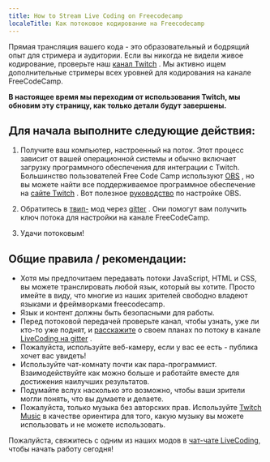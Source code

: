 ```yaml
---
title: How to Stream Live Coding on Freecodecamp
localeTitle: Как потоковое кодирование на Freecodecamp
---
```

Прямая трансляция вашего кода - это образовательный и бодрящий опыт для стримера и аудитории. Если вы никогда не видели живое кодирование, проверьте наш [канал Twitch](http://twitch.tv/freecodecamp) . Мы активно ищем дополнительные стримеры всех уровней для кодирования на канале FreeCodeCamp.

**В настоящее время мы переходим от использования Twitch, мы обновим эту страницу, как только детали будут завершены.**

## Для начала выполните следующие действия:

1.  Получите ваш компьютер, настроенный на поток. Этот процесс зависит от вашей операционной системы и обычно включает загрузку программного обеспечения для интеграции с Twitch. Большинство пользователей Free Code Camp используют [OBS](https://obsproject.com/) , но вы можете найти все поддерживаемое программное обеспечение на [сайте Twitch](http://www.twitch.tv/broadcast) . Вот полезное [руководство](https://medium.freecodecamp.com/setting-up-obs-for-live-coding-7-steps-99b8986e7249#.s8wdu73uu) по настройке OBS.
    
2.  Обратитесь в [твип-](https://gitter.im/FreeCodeCamp/LiveCoding) мод через [gitter](https://gitter.im/FreeCodeCamp/LiveCoding) . Они помогут вам получить ключ потока для настройки на канале FreeCodeCamp.
    
3.  Удачи потоковым!
    

## Общие правила / рекомендации:

*   Хотя мы предпочитаем передавать потоки JavaScript, HTML и CSS, вы можете транслировать любой язык, который вы хотите. Просто имейте в виду, что многие из наших зрителей свободно владеют языками и фреймворками freecodecamp.
*   Язык и контент должны быть безопасными для работы.
*   Перед потоковой передачей проверьте канал, чтобы узнать, уже ли кто-то уже поднят, и [расскажите](https://gitter.im/FreeCodeCamp/LiveCoding) о своем планах по потоку в канале [LiveCoding на gitter](https://gitter.im/FreeCodeCamp/LiveCoding) .
*   Пожалуйста, используйте веб-камеру, если у вас ее есть - публика хочет вас увидеть!
*   Используйте чат-комнату почти как пара-программист. Взаимодействуйте как можно больше и работайте вместе для достижения наилучших результатов.
*   Подумайте вслух насколько это возможно, чтобы ваши зрители могли понять, что вы думаете и делаете.
*   Пожалуйста, только музыка без авторских прав. Используйте [Twitch Music](https://music.twitch.tv) в качестве ориентира для того, какую музыку вы можете использовать и не можете использовать.

Пожалуйста, свяжитесь с одним из наших модов в [чат-чате LiveCoding,](https://gitter.im/FreeCodeCamp/LiveCoding) чтобы начать работу сегодня!